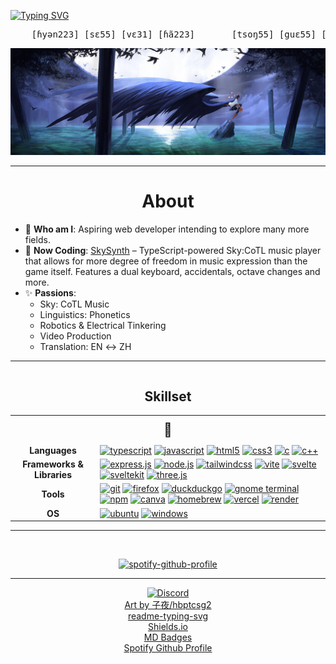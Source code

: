 <a href="https://git.io/typing-svg"><img src="https://readme-typing-svg.demolab.com?font=Klee+One&size=40&pause=1000&color=3AF7DF&background=5600FF00&repeat=false&width=450&height=70&lines=%E9%9B%B2%E5%B1%B1%E8%90%AC%E8%A1%8C%EF%BC%8C%E7%B5%82%E6%AD%B8%E7%B5%82%E7%AB%AF" alt="Typing SVG" /></a>

<!-- https://readme-typing-svg.demolab.com/demo/?font=Klee+One&size=40&color=3AF7DF&background=5600FF00&repeat=false&width=450&height=70&lines=%E9%9B%B2%E5%B1%B1%E8%90%AC%E8%A1%8C%EF%BC%8C%E7%B5%82%E6%AD%B8%E7%B5%82%E7%AB%AF -->

<pre>
    [ɦyən223] [sɛ55] [vɛ31] [ɦã223]       [tsoŋ55] [guɛ55] [tsoŋ55] [tø55-21]
</pre>

<img src="./aya-ocean-hbptcsg2.jpg" alt="aya-ocean-hbptcsg2">

<hr>

<h1 style="text-align: center;">About</h1>

<ul>
    <li>💬 <b>Who am I</b>: Aspiring web developer intending to explore many more fields.</li>
    <li>🔭 <b>Now Coding</b>: <a href="https://github.com/manystarsapart/skysynth">SkySynth</a> – TypeScript-powered Sky:CoTL music player that allows for more degree of freedom in music expression than the game itself. Features a dual keyboard, accidentals, octave changes and more.</li>
    <li>
    ✨ <b>Passions</b>: 
      <ul>
        <li>Sky: CoTL Music</li>
        <li>Linguistics: Phonetics</li>
        <li>Robotics & Electrical Tinkering</li>
        <li>Video Production</li>
        <li>Translation: EN ↔️ ZH</li>
      </ul> 
    </li>
</ul>

<hr>

<div style="display: flex; justify-content: center;">
  <div style="max-width: 800px;">
    <h2 style="text-align: center;">Skillset</h2>
    <table style="margin: 0 auto;">
      <!-- Header -->
      <tr>
        <td colspan="2" style="text-align:center; font-size: 1.5em; padding: 10px 0;">🌌</td>
      </tr>
      <!-- Languages -->
      <tr>
        <td style="text-align: center;"><b>Languages</b></td>
        <td>
          <a href="https://www.typescriptlang.org/"><img src="https://img.shields.io/badge/TypeScript-3178C6?style=for-the-badge&logo=typescript&logoColor=white" alt="typescript"></a>
          <a href="https://javascript.info/"><img src="https://img.shields.io/badge/JavaScript-323330?style=for-the-badge&logo=javascript&logoColor=F7DF1E" alt="javascript"></a>
          <a href="https://html.com/html5/"><img src="https://img.shields.io/badge/HTML5-E34F26?style=for-the-badge&logo=html5&logoColor=white" alt="html5"></a>
          <a href="https://www.w3.org/Style/CSS/Overview.en.html"><img src="https://img.shields.io/badge/CSS3-1572B6?style=for-the-badge&logo=css3&logoColor=white" alt="css3"></a>
          <a href="https://www.c-language.org/"><img src="https://img.shields.io/badge/C-00599C?style=for-the-badge&logo=c&logoColor=white" alt="c"></a>
          <a href="https://cplusplus.com/"><img src="https://img.shields.io/badge/C++-00599C?style=for-the-badge&logo=c%2B%2B&logoColor=white" alt="c++"></a>
        </td>
      </tr>
      <!-- Frameworks & Libraries -->
      <tr>
        <td style="text-align: center;"><b>Frameworks & Libraries</b></td>
        <td>
          <a href="https://expressjs.com/"><img src="https://img.shields.io/badge/Express.js-404d59?style=for-the-badge&logo=express&logoColor=%2361DAFB" alt="express.js"></a>
          <a href="https://nodejs.org/en"><img src="https://img.shields.io/badge/Node.js-6DA55F?style=for-the-badge&logo=node.js&logoColor=white" alt="node.js"></a>
          <a href="https://tailwindcss.com/"><img src="https://img.shields.io/badge/Tailwind%20CSS-%2338B2AC.svg?style=for-the-badge&logo=tailwind-css&logoColor=white" alt="tailwindcss"></a>
          <a href="https://vite.dev/"><img src="https://img.shields.io/badge/Vite-646CFF?style=for-the-badge&logo=vite&logoColor=fff" alt="vite"></a>
          <a href="https://svelte.dev/"><img src="https://img.shields.io/badge/Svelte-%23f1413d.svg?style=for-the-badge&logo=svelte&logoColor=white" alt="svelte"></a>
          <a href="https://svelte.dev/"><img src="https://img.shields.io/badge/SvelteKit-%23f1413d.svg?style=for-the-badge&logo=svelte&logoColor=white" alt="sveltekit"></a>
          <a href="https://threejs.org/"><img src="https://img.shields.io/badge/Three.js-000?style=for-the-badge&logo=threedotjs&logoColor=fff" alt="three.js"></a>
        </td>
      </tr>
      <!-- Tools -->
      <tr>
        <td style="text-align: center;"><b>Tools</b></td>
        <td>
          <a href="https://git-scm.com/ "><img src="https://img.shields.io/badge/Git-F05032?style=for-the-badge&logo=git&logoColor=fff" alt="git"></a>
          <a href="https://www.mozilla.org/en-GB/firefox/"><img src="https://img.shields.io/badge/Firefox-FF7139?style=for-the-badge&logo=Firefox&logoColor=white" alt="firefox"></a>          
          <a href="https://duckduckgo.com/"><img src="https://img.shields.io/badge/DuckDuckGo-FF5722?style=for-the-badge&logo=duckduckgo&logoColor=white" alt="duckduckgo"></a>
          <a href="https://www.gnome.org/"><img src="https://img.shields.io/badge/GNOME%20Terminal-241F31?style=for-the-badge&logo=gnometerminal&logoColor=fff" alt="gnome terminal"></a>
          <a href="https://www.npmjs.com/"><img src="https://img.shields.io/badge/npm-CB3837?style=for-the-badge&logo=npm&logoColor=fff" alt="npm"></a>
          <a href="https://www.canva.com/"><img src="https://img.shields.io/badge/Canva-%2300C4CC.svg?style=for-the-badge&logo=Canva&logoColor=fff" alt="canva"></a>      
          <a href="https://brew.sh/"><img src="https://img.shields.io/badge/Homebrew-FBB040?style=for-the-badge&logo=homebrew&logoColor=fff" alt="homebrew"></a>
          <a href="https://vercel.com/"><img src="https://img.shields.io/badge/Vercel-%23000000.svg?style=for-the-badge&logo=vercel&logoColor=fff" alt="vercel"></a>
          <a href="https://render.com/"><img src="https://img.shields.io/badge/Render-%23000000.svg?style=for-the-badge&logo=render&logoColor=fff" alt="render"></a> 
        </td>
      </tr>
      <!-- OS -->
      <tr>
        <td style="text-align: center;"><b>OS</b></td>
        <td>
          <a href="https://ubuntu.com/"><img src="https://img.shields.io/badge/Ubuntu-E95420?style=for-the-badge&logo=ubuntu&logoColor=white" alt="ubuntu"></a>
          <a href="https://www.microsoft.com/en-sg/windows/"><img src="https://custom-icon-badges.demolab.com/badge/Windows-0078D6?style=for-the-badge&logo=windows11&logoColor=white" alt="windows"></a>
        </td>
      </tr>
    </table>
  </div>
</div>

<hr>

<div style="text-align: center;">
  <!-- <img src="https://github-readme-stats.vercel.app/api?username=manystarsapart&show_icons=true&theme=github_dark" alt="manystarsapart's GitHub stats"> -->
  <br />

  [![spotify-github-profile](https://spotify-github-profile.kittinanx.com/api/view?uid=31iid5a54otzf7z4dnezm4p7rp4q&cover_image=true&theme=default&show_offline=false&background_color=121212&interchange=true&bar_color_cover=false&bar_color=26a269)](https://spotify-github-profile.kittinanx.com/api/view?uid=31iid5a54otzf7z4dnezm4p7rp4q&redirect=true)

</div>

<hr>

<div style="text-align: center;">
    <a href="https://discordapp.com/users/914167680213344307">
        <img src="https://img.shields.io/badge/Discord-%235865F2.svg?&logo=discord&logoColor=white" alt="Discord">
    </a>
    <br />
    <a href="https://www.pixiv.net/en/users/564761">Art by 子夜/hbptcsg2</a>
    <br />
    <a href="https://github.com/DenverCoder1/readme-typing-svg">readme-typing-svg</a>
    <br />
    <a href="https://shields.io/badges">Shields.io</a>
    <br />
    <a href="https://github.com/inttter/md-badges">MD Badges</a>
    <br />
    <a href="https://github.com/kittinan/spotify-github-profile">Spotify Github Profile</a>
    
    
</div>